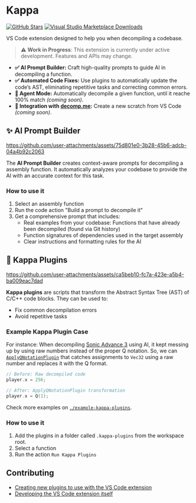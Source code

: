 # Kappa

[![GitHub Stars](https://flat.badgen.net/github/stars/macabeus/kappa?icon=github)](https://github.com/macabeus/kappa)
[![Visual Studio Marketplace Downloads](https://flat.badgen.net/vs-marketplace/d/macabeus.kappa?icon=visualstudio)](https://marketplace.visualstudio.com/items?itemName=macabeus.kappa)

VS Code extension designed to help you when decompiling a codebase.

> ⚠️ **Work in Progress**: This extension is currently under active development. Features and APIs may change.

- **✅ AI Prompt Builder:** Craft high-quality prompts to guide AI in decompiling a function.
- **✅ Automated Code Fixes:** Use plugins to automatically update the code’s AST, eliminating repetitive tasks and correcting common errors.
- **🚧 Agent Mode:** Automatically decompile a given function, until it reache 100% match _(coming soon)_.
- **🚧 Integration with [decomp.me](https://decomp.me/):** Create a new scratch from VS Code _(coming soon)_.

## ✨ AI Prompt Builder

https://github.com/user-attachments/assets/75d801e0-3b28-45b6-adcb-04a4b92c2063

The **AI Prompt Builder** creates context-aware prompts for decompiling a assembly function. It automatically analyzes your codebase to provide the AI with an accurate context for this task.

### How to use it

1. Select an assembly function
2. Run the code action "Build a prompt to decompile it"
3. Get a comprehensive prompt that includes:
   - Real examples from your codebase: Functions that have already been decompiled (found via Git history)
   - Function signatures of dependencies used in the target assembly
   - Clear instructions and formatting rules for the AI

## 🔌 Kappa Plugins

https://github.com/user-attachments/assets/ca5beb10-fc7a-423e-a5b4-ba009eac7dad

**Kappa plugins** are scripts that transform the Abstract Syntax Tree (AST) of C/C++ code blocks. They can be used to:

- Fix common decompilation errors
- Avoid repetitive tasks

### Example Kappa Plugin Case

For instance: When decompiling [Sonic Advance 3](https://github.com/SAT-R/sa3) using AI, it kept messing up by using raw numbers instead of the proper Q notation. So, we can [`ApplyQNotationPlugin`](./example-kappa-plugins/ApplyQNotationPlugin.js) that catches assignments to `Vec32` using a raw number and replaces it with the Q format.

```cpp
// Before: Raw decompiled code
player.x = 256;

// After: ApplyQNotationPlugin transformation
player.x = Q(1);
```

Check more examples on [`./example-kappa-plugins`](./example-kappa-plugins).

### How to use it

1. Add the plugins in a folder called `.kappa-plugins` from the workspace root.
2. Select a function
3. Run the action `Run Kappa Plugins`

## Contributing

- [Creating new plugins to use with the VS Code extension](./docs/create-your-own-kappa-plugin.md)
- [Developing the VS Code extension itself](./docs/developing-kappa-vscode-extension.md)

